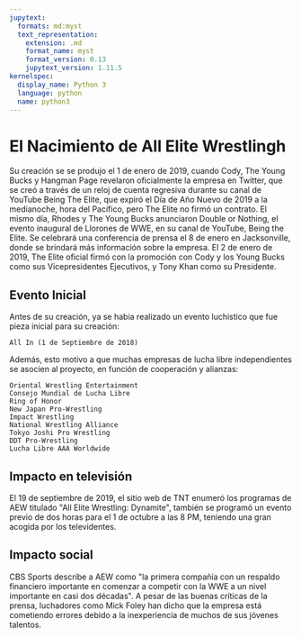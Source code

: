 ```yaml
---
jupytext:
  formats: md:myst
  text_representation:
    extension: .md
    format_name: myst
    format_version: 0.13
    jupytext_version: 1.11.5
kernelspec:
  display_name: Python 3
  language: python
  name: python3
---
```


# El Nacimiento de All Elite Wrestlingh

Su creación se se produjo el 1 de enero de 2019, cuando Cody, The Young Bucks y Hangman Page revelaron oficialmente la empresa en Twitter, que se creó a través de un reloj de cuenta regresiva durante su canal de YouTube Being The Elite, que expiró el Día de Año Nuevo de 2019 a la medianoche, hora del Pacífico, pero The Elite no firmó un contrato. El mismo día, Rhodes y The Young Bucks anunciaron Double or Nothing, el evento inaugural de Llorones de WWE, en su canal de YouTube, Being the Elite. Se celebrará una conferencia de prensa el 8 de enero en Jacksonville, donde se brindará más información sobre la empresa. El 2 de enero de 2019, The Elite oficial firmó con la promoción con Cody y los Young Bucks como sus Vicepresidentes Ejecutivos, y Tony Khan como su Presidente.

## Evento Inicial

Antes de su creación, ya se habia realizado un evento luchistico que fue pieza inicial para su creación:

```{code-cell}
All In (1 de Septiembre de 2018)
```

Además, esto motivo a que muchas empresas de lucha libre independientes se asocien al proyecto, en función de cooperación y alianzas:

```{Empresas}
Oriental Wrestling Entertainment
Consejo Mundial de Lucha Libre
Ring of Honor
New Japan Pro-Wrestling
Impact Wrestling
National Wrestling Alliance
Tokyo Joshi Pro Wrestling
DDT Pro-Wrestling
Lucha Libre AAA Worldwide
```

## Impacto en televisión

El 19 de septiembre de 2019, el sitio web de TNT enumeró los programas de AEW titulado "All Elite Wrestling: Dynamite", también se programó un evento previo de dos horas para el 1 de octubre a las 8 PM, teniendo una gran acogida por los televidentes.

## Impacto social

CBS Sports describe a AEW como "la primera compañía con un respaldo financiero importante en comenzar a competir con la WWE a un nivel importante en casi dos décadas". A pesar de las buenas críticas de la prensa, luchadores como Mick Foley han dicho que la empresa está cometiendo errores debido a la inexperiencia de muchos de sus jóvenes talentos.
